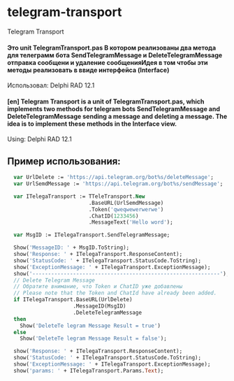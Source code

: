 # telegram-transport
Telegram Transport
#### Это unit TelegramTransport.pas В котором реализованы два метода для телеграмм бота SendTelegramMessage и DeleteTelegramMessage отправка сообщени и удаление сообщенияИдея в том чтобы эти методы реализовать в ввиде интерфейса (Interface)
Использовал: Delphi RAD 12.1

#### [en] Telegram Transport is a unit of TelegramTransport.pas, which implements two methods for telegram bots SendTelegramMessage and DeleteTelegramMessage sending a message and deleting a message. The idea is to implement these methods in the Interface view. 
Using: Delphi RAD 12.1

## Пример использования:
```pascal
  var UrlDelete := 'https://api.telegram.org/bot%s/deleteMessage';
  var UrlSemdMessage := 'https://api.telegram.org/bot%s/sendMessage';

  var ITelegaTransport := TTeleTransport.New
                          .BaseURL(UrlSemdMessage)
                          .Token('qweqwewerwerwe')
                          .ChatID(1233456)
                          .MessageText('Hello word');

  var MsgID := ITelegaTransport.SendTelegramMessage;

  Show('MessageID: ' + MsgID.ToString);
  show('Response: ' + ITelegaTransport.ResponseContent);
  show('StatusCode: ' + ITelegaTransport.StatusCode.ToString);
  show('ExceptionMessage: ' + ITelegaTransport.ExceptionMessage);
  show('------------------------------------------------------------');
  // Delete Telegram Message
  // Обратите внимание, что Token и ChatID уже добавлены
  // Please note that the Token and ChatId have already been added.
  if ITelegaTransport.BaseURL(UrlDelete)
                     .MessageID(MsgID)
                     .DeleteTelegramMessage
  then
    Show('DeleteTe legram Message Result = true')
  else
    Show('DeleteTe legram Message Result = false');

  show('Response: ' + ITelegaTransport.ResponseContent);
  show('StatusCode: ' + ITelegaTransport.StatusCode.ToString);
  show('ExceptionMessage: ' + ITelegaTransport.ExceptionMessage);
  show('params: ' + ITelegaTransport.Params.Text);
```

